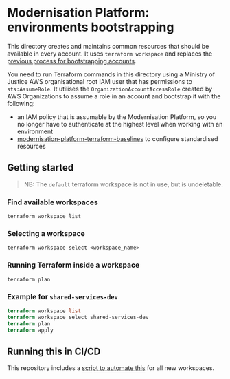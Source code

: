 # Modernisation Platform: environments bootstrapping

This directory creates and maintains common resources that should be available in every account. It uses `terraform workspace` and replaces the [previous process for bootstrapping accounts](https://github.com/ministryofjustice/modernisation-platform/tree/5a8fd5c6/terraform/environments).

You need to run Terraform commands in this directory using a Ministry of Justice AWS organisational root IAM user that has permissions to `sts:AssumeRole`. It utilises the `OrganizationAccountAccessRole` created by AWS Organizations to assume a role in an account and bootstrap it with the following:

- an IAM policy that is assumable by the Modernisation Platform, so you no longer have to authenticate at the highest level when working with an environment
- [modernisation-platform-terraform-baselines](https://github.com/ministryofjustice/modernisation-platform-terraform-baselines) to configure standardised resources

## Getting started

> NB: The `default` terraform workspace is not in use, but is undeletable.

### Find available workspaces

`terraform workspace list`

### Selecting a workspace

`terraform workspace select <workspace_name>`

### Running Terraform inside a workspace

`terraform plan`

### Example for `shared-services-dev`

```terraform
terraform workspace list
terraform workspace select shared-services-dev
terraform plan
terraform apply
```

## Running this in CI/CD

This repository includes a [script to automate this](https://github.com/ministryofjustice/modernisation-platform/tree/main/scripts/create-accounts.sh) for all new workspaces.
